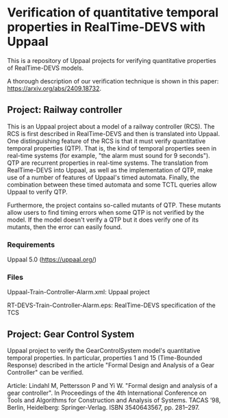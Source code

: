 # Verification of quantitative temporal properties in RealTime-DEVS with Uppaal


This is a repository of Uppaal projects for verifying quantitative properties of RealTime-DEVS models.


A thorough description of our verification technique is shown in this paper: https://arxiv.org/abs/2409.18732.

## Project: Railway controller

This is an Uppaal project about a model of a railway controller (RCS). The RCS is first described in RealTime-DEVS and then is translated into Uppaal. One distinguishing feature of the RCS is that it must verify quantitative temporal properties (QTP). That is, the kind of temporal properties seen in real-time systems (for example, "the alarm must sound for 9 seconds"). QTP are recurrent properties in real-time systems. The translation from RealTime-DEVS into Uppaal, as well as the implementation of QTP, make use of a number of features of Uppaal's timed automata. Finally, the combination between these timed automata and some TCTL queries allow Uppaal to verify QTP.

Furthermore, the project contains so-called mutants of QTP. These mutants allow users to find timing errors when some QTP is not verified by the model. If the model doesn't verify a QTP but it does verify one of its mutants, then the error can easily found.


### Requirements
Uppaal 5.0 (https://uppaal.org/)

### Files
Uppaal-Train-Controller-Alarm.xml: Uppaal project

RT-DEVS-Train-Controller-Alarm.eps: RealTime-DEVS specification of the TCS

## Project: Gear Control System

Uppaal project to verify the GearControlSystem model's quantitative temporal properties. In particular, properties 1 and 15 (Time-Bounded Response) described in the article "Formal Design and Analysis of a Gear Controller" can be verified.

Article: Lindahl M, Pettersson P and Yi W. "Formal design and analysis of a gear controller". In Proceedings of the 4th International Conference on Tools and Algorithms for Construction and Analysis of Systems. TACAS ’98, Berlin, Heidelberg: Springer-Verlag. ISBN 3540643567, pp. 281–297.
